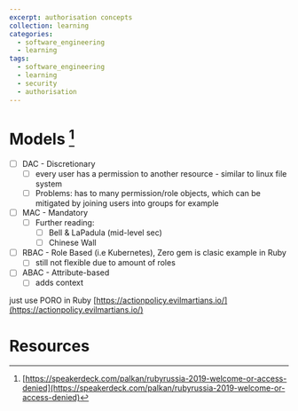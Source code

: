 ```yaml
---
excerpt: authorisation concepts
collection: learning
categories:
  - software_engineering
  - learning
tags:
  - software_engineering
  - learning
  - security
  - authorisation
---
```

# Models [^1]
- [ ] DAC - Discretionary 
	- [ ] every user has a permission to another resource - similar to linux file system
	- [ ] Problems: has to many permission/role objects, which can be mitigated by joining users into groups for example
- [ ] MAC - Mandatory
	- [ ] Further reading:
		- [ ] Bell & LaPadula (mid-level sec)
		- [ ] Chinese Wall
- [ ] RBAC - Role Based (i.e Kubernetes), Zero gem is clasic example in Ruby
	- [ ] still not flexible due to amount of roles
- [ ] ABAC - Attribute-based
	- [ ] adds context

just use PORO in Ruby [https://actionpolicy.evilmartians.io/](https://actionpolicy.evilmartians.io/)
# Resources
[^1]: [https://speakerdeck.com/palkan/rubyrussia-2019-welcome-or-access-denied](https://speakerdeck.com/palkan/rubyrussia-2019-welcome-or-access-denied)